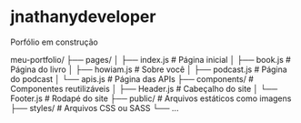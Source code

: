 # jnathanydeveloper
Porfólio em construção

meu-portfolio/
├── pages/
│   ├── index.js          # Página inicial
│   ├── book.js           # Página do livro
│   ├── howiam.js         # Sobre você
│   ├── podcast.js        # Página do podcast
│   └── apis.js           # Página das APIs
├── components/           # Componentes reutilizáveis
│   ├── Header.js         # Cabeçalho do site
│   └── Footer.js         # Rodapé do site
├── public/               # Arquivos estáticos como imagens
├── styles/               # Arquivos CSS ou SASS
└── ...
